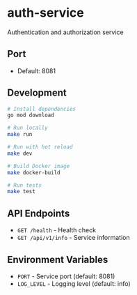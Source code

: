 # auth-service

Authentication and authorization service

## Port
- Default: 8081

## Development

```bash
# Install dependencies
go mod download

# Run locally
make run

# Run with hot reload
make dev

# Build Docker image
make docker-build

# Run tests
make test
```

## API Endpoints

- `GET /health` - Health check
- `GET /api/v1/info` - Service information

## Environment Variables

- `PORT` - Service port (default: 8081)
- `LOG_LEVEL` - Logging level (default: info)
